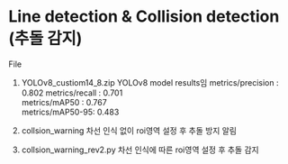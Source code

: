 # Line detection & Collision detection (추돌 감지)

File 
1. YOLOv8_custiom14_8.zip
    YOLOv8 model results임
     metrics/precision : 0.802
     metrics/recall : 0.701  
     metrics/mAP50  : 0.767  
     metrics/mAP50-95: 0.483

2. collsion_warning
   차선 인식 없이 roi영역 설정 후 추돌 방지 알림

3. collsion_warning_rev2.py
   차선 인식에 따른 roi영역 설정 후 추돌 감지 
      
